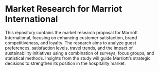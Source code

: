 # Market Research for Marriot International
This repository contains the market research proposal for Marriott International, focusing on enhancing customer satisfaction, brand competitiveness, and loyalty. The research aims to analyze guest preferences, satisfaction levels, travel trends, and the impact of sustainability initiatives using a combination of surveys, focus groups, and statistical methods. Insights from the study will guide Marriott’s strategic decisions to strengthen its position in the hospitality market.

